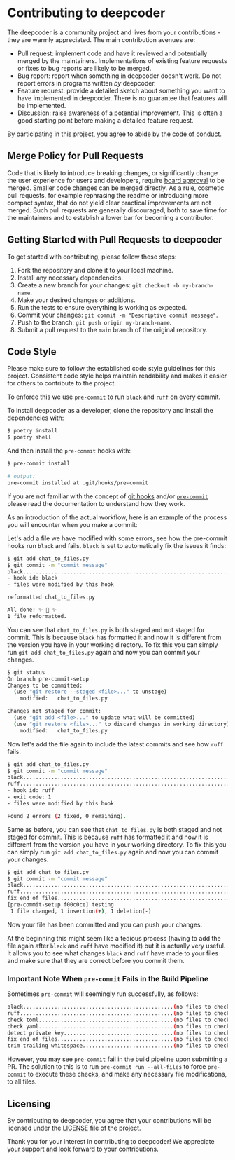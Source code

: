 # Contributing to deepcoder

The deepcoder is a community project and lives from your contributions - they are warmly appreciated. The main contribution avenues are:
- Pull request: implement code and have it reviewed and potentially merged by the maintainers. Implementations of existing feature requests or fixes to bug reports are likely to be merged.
- Bug report: report when something in deepcoder doesn't work. Do not report errors in programs written _by_ deepcoder.
- Feature request: provide a detailed sketch about something you want to have implemented in deepcoder. There is no guarantee that features will be implemented.
- Discussion: raise awareness of a potential improvement. This is often a good starting point before making a detailed feature request.

By participating in this project, you agree to abide by the [code of conduct](https://github.com/deepcode-ai/deepcoder/blob/main/.github/CODE_OF_CONDUCT.md).

## Merge Policy for Pull Requests
Code that is likely to introduce breaking changes, or significantly change the user experience for users and developers, require [board approval](https://github.com/deepcode-ai/deepcoder/blob/main/GOVERNANCE.md) to be merged. Smaller code changes can be merged directly.
As a rule, cosmetic pull requests, for example rephrasing the readme or introducing more compact syntax, that do not yield clear practical improvements are not merged. Such pull requests are generally discouraged, both to save time for the maintainers and to establish a lower bar for becoming a contributor.

## Getting Started with Pull Requests to deepcoder

To get started with contributing, please follow these steps:

1. Fork the repository and clone it to your local machine.
2. Install any necessary dependencies.
3. Create a new branch for your changes: `git checkout -b my-branch-name`.
4. Make your desired changes or additions.
5. Run the tests to ensure everything is working as expected.
6. Commit your changes: `git commit -m "Descriptive commit message"`.
7. Push to the branch: `git push origin my-branch-name`.
8. Submit a pull request to the `main` branch of the original repository.

## Code Style

Please make sure to follow the established code style guidelines for this project. Consistent code style helps maintain readability and makes it easier for others to contribute to the project.

To enforce this we use [`pre-commit`](https://pre-commit.com/) to run [`black`](https://black.readthedocs.io/en/stable/index.html) and [`ruff`](https://beta.ruff.rs/docs/) on every commit.

To install deepcoder as a developer, clone the repository and install the dependencies with:

```bash
$ poetry install
$ poetry shell
```

And then install the `pre-commit` hooks with:

```bash
$ pre-commit install

# output:
pre-commit installed at .git/hooks/pre-commit
```

If you are not familiar with the concept of [git hooks](https://git-scm.com/docs/githooks) and/or [`pre-commit`](https://pre-commit.com/) please read the documentation to understand how they work.

As an introduction of the actual workflow, here is an example of the process you will encounter when you make a commit:

Let's add a file we have modified with some errors, see how the pre-commit hooks run `black` and fails.
`black` is set to automatically fix the issues it finds:

```bash
$ git add chat_to_files.py
$ git commit -m "commit message"
black....................................................................Failed
- hook id: black
- files were modified by this hook

reformatted chat_to_files.py

All done! ✨ 🍰 ✨
1 file reformatted.
```

You can see that `chat_to_files.py` is both staged and not staged for commit. This is because `black` has formatted it and now it is different from the version you have in your working directory. To fix this you can simply run `git add chat_to_files.py` again and now you can commit your changes.

```bash
$ git status
On branch pre-commit-setup
Changes to be committed:
  (use "git restore --staged <file>..." to unstage)
    modified:   chat_to_files.py

Changes not staged for commit:
  (use "git add <file>..." to update what will be committed)
  (use "git restore <file>..." to discard changes in working directory)
    modified:   chat_to_files.py
```

Now let's add the file again to include the latest commits and see how `ruff` fails.

```bash
$ git add chat_to_files.py
$ git commit -m "commit message"
black....................................................................Passed
ruff.....................................................................Failed
- hook id: ruff
- exit code: 1
- files were modified by this hook

Found 2 errors (2 fixed, 0 remaining).
```

Same as before, you can see that `chat_to_files.py` is both staged and not staged for commit. This is because `ruff` has formatted it and now it is different from the version you have in your working directory. To fix this you can simply run `git add chat_to_files.py` again and now you can commit your changes.

```bash
$ git add chat_to_files.py
$ git commit -m "commit message"
black....................................................................Passed
ruff.....................................................................Passed
fix end of files.........................................................Passed
[pre-commit-setup f00c0ce] testing
 1 file changed, 1 insertion(+), 1 deletion(-)
```

Now your file has been committed and you can push your changes.

At the beginning this might seem like a tedious process (having to add the file again after `black` and `ruff` have modified it) but it is actually very useful. It allows you to see what changes `black` and `ruff` have made to your files and make sure that they are correct before you commit them.

### Important Note When `pre-commit` Fails in the Build Pipeline
Sometimes `pre-commit` will seemingly run successfully, as follows:

```bash
black................................................(no files to check)Skipped
ruff.................................................(no files to check)Skipped
check toml...........................................(no files to check)Skipped
check yaml...........................................(no files to check)Skipped
detect private key...................................(no files to check)Skipped
fix end of files.....................................(no files to check)Skipped
trim trailing whitespace.............................(no files to check)Skipped
```

However, you may see `pre-commit` fail in the build pipeline upon submitting a PR.  The solution to this is to run `pre-commit run --all-files` to force `pre-commit` to execute these checks, and make any necessary file modifications, to all files.


## Licensing

By contributing to deepcoder, you agree that your contributions will be licensed under the [LICENSE](https://github.com/deepcode-ai/deepcoder/blob/main/LICENSE) file of the project.

Thank you for your interest in contributing to deepcoder! We appreciate your support and look forward to your contributions.
